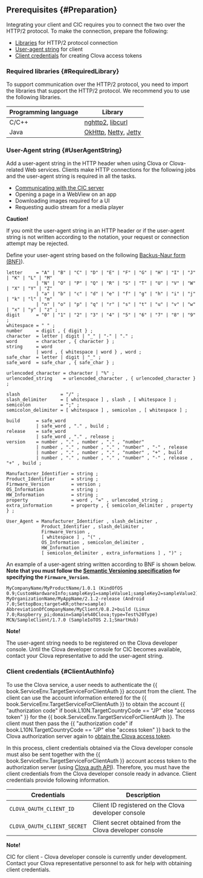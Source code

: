 ## Prerequisites {#Preparation}
Integrating your client and CIC requires you to connect the two over the HTTP/2 protocol. To make the connection, prepare the following:

* [Libraries](#RequiredLibrary) for HTTP/2 protocol connection
* [User-agent string](#UserAgentString) for client
* [Client credentials](#ClientAuthInfo) for creating Clova access tokens


### Required libraries {#RequiredLibrary}
To support communication over the HTTP/2 protocol, you need to import the libraries that support the HTTP/2 protocol. We recommend you to use the following libraries.

| Programming language | Library                            |
|---------|------------------------------------|
| C/C++   | [nghttp2](https://nghttp2.org/), [libcurl](https://curl.haxx.se/libcurl/) |
| Java    | [OkHttp](http://square.github.io/okhttp/), [Netty](http://netty.io/), [Jetty](http://www.eclipse.org/jetty/) |


### User-Agent string {#UserAgentString}

Add a user-agent string in the HTTP header when using Clova or Clova-related Web services. Clients make HTTP connections for the following jobs and the user-agent string is required in all the tasks.

* [Communicating with the CIC server](#ConnectToCIC)
* Opening a page in a WebView on an app
* Downloading images required for a UI
* Requesting audio stream for a media player

<div class="danger">
  <p><strong>Caution!</strong></p>
  <p>If you omit the user-agent string in an HTTP header or if the user-agent string is not written according to the notation, your request or connection attempt may be rejected.</p>
</div>

Define your user-agent string based on the following [Backus-Naur form (BNF)](https://en.wikipedia.org/wiki/Backus%E2%80%93Naur_form)).

```
letter     = "A" | "B" | "C" | "D" | "E" | "F" | "G" | "H" | "I" | "J" | "K" | "L" | "M"
           | "N" | "O" | "P" | "Q" | "R" | "S" | "T" | "U" | "V" | "W" | "X" | "Y" | "Z"
           | "a" | "b" | "c" | "d" | "e" | "f" | "g" | "h" | "i" | "j" | "k" | "l" | "m"
           | "n" | "o" | "p" | "q" | "r" | "s" | "t" | "u" | "v" | "w" | "x" | "y" | "z" ;
digit      = "0" | "1" | "2" | "3" | "4" | "5" | "6" | "7" | "8" | "9" ;
whitespace = " " ;
number     = digit , { digit } ;
character  = letter | digit | "_" | "-" | "." ;
word       = character , { character } ;
string     = word
           | word , { whitespace | word } , word ;
safe_char  = letter | digit | "_" ;
safe_word  = safe_char , { safe_char } ;

urlencoded_character = character | "%" ;
urlencoded_string    = urlencoded_character , { urlencoded_character } ;

slash               = "/" ;
slash_delimiter     = [ whitespace ] , slash , [ whitespace ] ;
semicolon           = ";" ;
semicolon_delimiter = [ whitespace ] , semicolon , [ whitespace ] ;

build      = safe_word
           | safe_word , "." , build ;
release    = safe_word
           | safe_word , "." , release ;
version    = number , "." , number , "." , "number"
           | number , "." , number , "." , "number" , "-" , release
           | number , "." , number , "." , "number" , "+" , build
           | number , "." , number , "." , "number" , "-" , release , "+" , build ;

Manufacturer_Identifier = string ;
Product_Identifier      = string ;
Firmware_Version        = version ;
OS_Information          = string ;
HW_Information          = string ;
property                = word , "=" , urlencoded_string ;
extra_information       = property , { semicolon_delimiter , property } ;

User_Agent = Manufacturer_Identifier , slash_delimiter ,
             Product_Identifier , slash_delimiter ,
             Firmware_Version ,
             [ whitespace ] , "(" ,
             OS_Information , semicolon_delimiter ,
             HW_Information ,
             [ semicolon_delimiter , extra_informations ] , ")" ;
```

An example of a user-agent string written according to BNF is shown below. **Note that you must follow the [Semantic Versioning specification](https://semver.org/) for specifying the `Firmware_Version`.**

```
MyCompanyName/MyProductName/1.0.1 (KindOfOS 0.9;CustomHardwareInfo;sampleKey1=sampleValue1;sampleKey2=sampleValue2)
MyOrganizationName/MyAppName/2.1.2-release (Android 7.0;SettopBox;target=KR;other=sample)
AbbreviationOfCompanyName/MyClient/0.8.2+build (Linux 7.0;Raspberry_pi;domain=Sample%40Clova;type=Test%20Type)
MCN/SampleClient/1.7.0 (SampleIoTOS 2.1;SmartHub)
```

<div class="danger">
  <p><strong>Note!</strong></p>
  <p>The user-agent string needs to be registered on the Clova developer console. Until the Clova developer console for CIC becomes available, contact your Clova representative to add the user-agent string.</p>
</div>

### Client credentials {#ClientAuthInfo}
To use the Clova service, a user needs to authenticate the {{ book.ServiceEnv.TargetServiceForClientAuth }} account from the client. The client can use the account information entered for the {{ book.ServiceEnv.TargetServiceForClientAuth }} to obtain the account {{ "authorization code" if book.L10N.TargetCountryCode == "JP" else "access token" }} for the {{ book.ServiceEnv.TargetServiceForClientAuth }}. The client must then pass the {{ "authorization code" if book.L10N.TargetCountryCode == "JP" else "access token" }} back to the Clova authorization server again to [obtain the Clova access token](#CreateClovaAccessToken).

In this process, client credentials obtained via the Clova developer console must also be sent together with the {{ book.ServiceEnv.TargetServiceForClientAuth }} account access token to the authorization server (using [Clova auth API](/Develop/References/Clova_Auth_API.md)). Therefore, you must have the client credentials from the Clova developer console ready in advance. Client credentials provide following information.

| Credentials                   | Description                                              |
|---------------------------|--------------------------------------------------|
| `CLOVA_OAUTH_CLIENT_ID`     | Client ID registered on the Clova developer console         |
| `CLOVA_OAUTH_CLIENT_SECRET` | Client secret obtained from the Clova developer console |

<div class="note">
  <p><strong>Note!</strong></p>
  <p>CIC for client - Clova developer console is currently under development. Contact your Clova representative personnel to ask for help with obtaining client credentials.</p>
</div>

